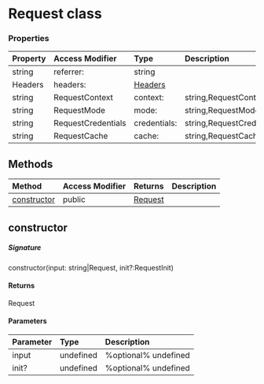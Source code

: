 # Request class




### Properties

| Property	   | Access Modifier | Type	| Description|
|:-------------|:----|:-------|:-----------|
|string      | referrer: | string |  |
|Headers      | headers: | [Headers](Headers.md) |  |
|string|RequestContext      | context: | string,RequestContext |  |
|string|RequestMode      | mode: | string,RequestMode |  |
|string|RequestCredentials      | credentials: | string,RequestCredentials |  |
|string|RequestCache      | cache: | string,RequestCache |  |




## Methods

| Method	   | Access Modifier | Returns	| Description|
|:-------------|:----|:-------|:-----------|
|[constructor](#constructor)      | public | [Request](Request.md) |  |




## constructor



##### Signature
constructor(input: string|Request, init?:RequestInit)

#### Returns
Request

#### Parameters


| Parameter	   | Type    | Description |
|:-------------|:---------------|:------------|
| input     | undefined | %optional% undefined |
| init?     | undefined | %optional% undefined |

